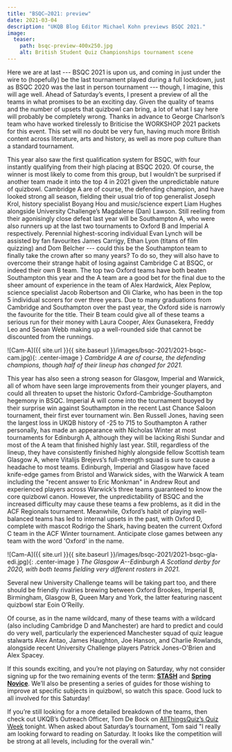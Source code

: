```yaml
---
title: "BSQC–2021: preview"
date: 2021-03-04
description: "UKQB Blog Editor Michael Kohn previews BSQC 2021."
image:
  teaser:
    path: bsqc-preview-400x250.jpg
    alt: British Student Quiz Championships tournament scene
---
```


Here we are at last --- BSQC 2021 is upon us, and coming in just under the wire to (hopefully) be the last tournament played during a full lockdown, just as BSQC 2020 was the last in person tournament --- though, I imagine, this will age well. Ahead of Saturday’s events, I present a preview of all the teams in what promises to be an exciting day. Given the quality of teams and the number of upsets that quizbowl can bring, a lot of what I say here will probably be completely wrong. Thanks in advance to George Charlson’s team who have worked tirelessly to Briticise the WORKSHOP 2021 packets for this event. This set will no doubt be very fun, having much more British content across literature, arts and history, as well as more pop culture than a standard tournament.

This year also saw the first qualification system for BSQC, with four instantly qualifying from their high placing at BSQC 2020. Of course, the winner is most likely to come from this group, but I wouldn’t be surprised if another team made it into the top 4 in 2021 given the unpredictable nature of quizbowl. Cambridge A are of course, the defending champion, and have looked strong all season, fielding their usual trio of top generalist Joseph Krol, history specialist Boyang Hou and music/science expert Liam Hughes alongside University Challenge’s Magdalene (Dan) Lawson. Still reeling from their agonisingly close defeat last year will be Southampton A, who were also runners up at the last two tournaments to Oxford B and Imperial A respectively. Perennial highest-scoring individual Evan Lynch will be assisted by fan favourites James Carrigy, Ethan Lyon (titans of film quizzing) and Dom Belcher --- could this be the Southampton team to finally take the crown after so many years? To do so, they will also have to overcome their strange habit of losing against Cambridge C at BSQC, or indeed their own B team. The top two Oxford teams have both beaten Southampton this year and the A team are a good bet for the final due to the sheer amount of experience in the team of Alex Hardwick, Alex Peplow, science specialist Jacob Robertson and Oli Clarke, who has been in the top 5 individual scorers for over three years. Due to many graduations from Cambridge and Southampton over the past year, the Oxford side is narrowly the favourite for the title. Their B team could give all of these teams a serious run for their money with Laura Cooper, Alex Gunasekera, Freddy Leo and Seoan Webb making up a well-rounded side that cannot be discounted from the runnings.

![Cam-A]({{ site.url }}{{ site.baseurl }}/images/bsqc-2021/2021-bsqc-cam.jpg){: .center-image }
_Cambridge A are of course, the defending champions, though half of their lineup has changed for 2021._

This year has also seen a strong season for Glasgow, Imperial and Warwick, all of whom have seen large improvements from their younger players, and could all threaten to upset the historic Oxford-Cambridge-Southampton hegemony in BSQC. Imperial A will come into the tournament buoyed by their surprise win against Southampton in the recent Last Chance Saloon tournament, their first ever tournament win. Ben Russell Jones, having seen the largest loss in UKQB history of -25 to 715 to Southampton A rather personally, has made an appearance with Nicholas Winter at most tournaments for Edinburgh A, although they will be lacking Rishi Sundar and most of the A team that finished highly last year. Still, regardless of the lineup, they have consistently finished highly alongside fellow Scottish team Glasgow A, where Vitalijs Brejevs’s full-strength squad is sure to cause a headache to most teams. Edinburgh, Imperial and Glasgow have faced knife-edge games from Bristol and Warwick sides, with the Warwick A team including the "recent answer to Eric Monkman" in Andrew Rout and experienced players across Warwick’s three teams guaranteed to know the core quizbowl canon. However, the unpredictability of BSQC and the increased difficulty may cause these teams a few problems, as it did in the ACF Regionals tournament. Meanwhile, Oxford’s habit of playing well-balanced teams has led to internal upsets in the past, with Oxford D, complete with mascot Rodrigo the Shark, having beaten the current Oxford C team in the ACF Winter tournament. Anticipate close games between any team with the word 'Oxford' in the name.

![Cam-A]({{ site.url }}{{ site.baseurl }}/images/bsqc-2021/2021-bsqc-gla-edi.jpg){: .center-image }
_The Glasgow A--Edinburgh A Scotland derby for 2020, with both teams fielding very different rosters in 2021._

Several new University Challenge teams will be taking part too, and there should be friendly rivalries brewing between Oxford Brookes, Imperial B, Birmingham, Glasgow B, Queen Mary and York, the latter featuring nascent quizbowl star Eoin O’Reilly.

Of course, as in the name wildcard, many of these teams with a wildcard (also including Cambridge D and Manchester) are hard to predict and could do very well, particularly the experienced Manchester squad of quiz league stalwarts Alex Antao, James Haughton, Joe Hanson, and Charlie Rowlands, alongside recent University Challenge players Patrick Jones-O'Brien and Alex Spacey.

If this sounds exciting, and you’re not playing on Saturday, why not consider signing up for the two remaining events of the term: [**STASH**](https://www.facebook.com/events/229526761981663) and [**Spring Novice**](https://www.facebook.com/events/3682945025157636). We’ll also be presenting a series of guides for those wishing to improve at specific subjects in quizbowl, so watch this space. Good luck to all involved for this Saturday!

If you’re still looking for a more detailed breakdown of the teams, then check out UKQB’s Outreach Officer, Tom De Bock on [AllThingsQuiz’s Quiz Week](https://www.youtube.com/watch?v=C21ms0E3hx8) tonight. When asked about Saturday’s tournament, Tom said "I really am looking forward to reading on Saturday. It looks like the competition will be strong at all levels, including for the overall win."
